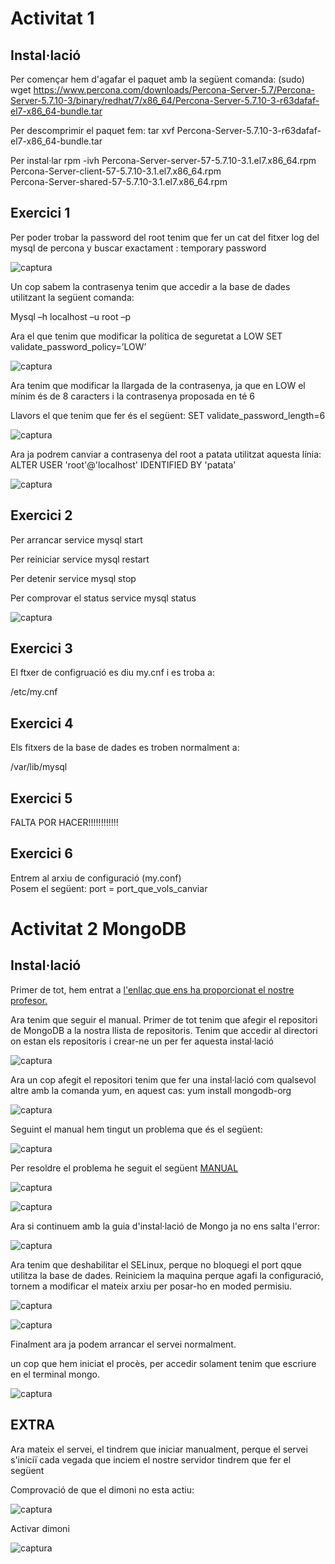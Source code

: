 # Activitat 1

## Instal·lació
Per començar hem d'agafar el paquet amb la següent comanda:
(sudo) wget https://www.percona.com/downloads/Percona-Server-5.7/Percona-Server-5.7.10-3/binary/redhat/7/x86_64/Percona-Server-5.7.10-3-r63dafaf-el7-x86_64-bundle.tar

Per descomprimir el paquet fem: tar xvf Percona-Server-5.7.10-3-r63dafaf-el7-x86_64-bundle.tar

Per instal·lar 
rpm -ivh Percona-Server-server-57-5.7.10-3.1.el7.x86_64.rpm \
Percona-Server-client-57-5.7.10-3.1.el7.x86_64.rpm \
Percona-Server-shared-57-5.7.10-3.1.el7.x86_64.rpm

## Exercici 1

Per poder trobar la password del root tenim que fer un cat del fitxer log del mysql de percona y buscar exactament : temporary password

![captura](https://github.com/Shyrkoon/Base-de-dades/blob/master/Activitat1/Imatges/2017-09-19%2019_26_22-ACtividad1%20Percona%20%5BCorriendo%5D%20-%20Oracle%20VM%20VirtualBox.png)

Un cop sabem la contrasenya tenim que accedir a la base de dades utilitzant la següent comanda:

Mysql –h localhost –u root –p

Ara el que tenim que modificar la política de seguretat a LOW
SET validate_password_policy=’LOW’

![captura](https://github.com/Shyrkoon/Base-de-dades/blob/master/Activitat1/Imatges/Captura2.PNG)

Ara tenim que modificar la llargada de la contrasenya, ja que en LOW el mínim és de 8 caracters i la contrasenya proposada en té 6

Llavors el que tenim que fer és el següent:
SET validate_password_length=6

![captura](https://github.com/Shyrkoon/Base-de-dades/blob/master/Activitat1/Imatges/Captura.PNG)

Ara ja podrem canviar a contrasenya del root a patata utilitzat aquesta línia:
ALTER USER 'root'@'localhost' IDENTIFIED BY 'patata'

![captura](https://github.com/Shyrkoon/Base-de-dades/blob/master/Activitat1/Imatges/Captura3.PNG)

## Exercici 2
Per arrancar
  service mysql start

Per reiniciar
  service mysql restart
  
Per detenir
  service mysql stop
 
Per comprovar el status
  service mysql status
  
![captura](https://github.com/Shyrkoon/Base-de-dades/blob/master/Activitat1/Imatges/2017-09-19%2019_07_48-ACtividad1%20Percona%20%5BCorriendo%5D%20-%20Oracle%20VM%20VirtualBox.png)

## Exercici 3

El ftxer de configruació es diu my.cnf i es troba a:

/etc/my.cnf

## Exercici 4

Els fitxers de la base de dades es troben normalment a:

/var/lib/mysql

## Exercici 5

FALTA POR HACER!!!!!!!!!!!!

## Exercici 6

Entrem al arxiu de configuració (my.conf) <br />
Posem el següent: port = port_que_vols_canviar


# Activitat 2 MongoDB

## Instal·lació

Primer de tot, hem entrat a [l'enllaç que ens ha proporcionat el nostre profesor.](https://docs.mongodb.com/master/tutorial/install-mongodb-on-red-hat/)

Ara tenim que seguir el manual. Primer de tot tenim que afegir el repositori de MongoDB a la nostra llista de repositoris. Tenim que accedir al directori on estan els repositoris i crear-ne un per fer aquesta instal·lació

![captura](https://github.com/Shyrkoon/Base-de-dades/blob/master/Activitat1/Imatges/1%20repo.png)

Ara un cop afegit el repositori tenim que fer una instal·lació com qualsevol altre amb la comanda yum, en aquest cas:
yum install mongodb-org

![captura](https://github.com/Shyrkoon/Base-de-dades/blob/master/Activitat1/Imatges/2-1%20install.png)

Seguint el manual hem tingut un problema que és el següent:

![captura](https://github.com/Shyrkoon/Base-de-dades/blob/master/Activitat1/Imatges/3%20semanage.png)

Per resoldre el problema he seguit el següent [MANUAL](https://www.ostechnix.com/linux-troubleshooting-semanage-command-not-found-in-centos-7rhel-7/)

![captura](https://github.com/Shyrkoon/Base-de-dades/blob/master/Activitat1/Imatges/3-1%20semanage.png)

![captura](https://github.com/Shyrkoon/Base-de-dades/blob/master/Activitat1/Imatges/3-2%20ssemanage.png)

Ara si continuem amb la guia d'instal·lació de Mongo ja no ens salta l'error:

![captura](https://github.com/Shyrkoon/Base-de-dades/blob/master/Activitat1/Imatges/4%20semanage.png)

Ara tenim que deshabilitar el SELinux, perque no bloquegi el port qque utilitza la base de dades. Reiniciem la maquina perque agafi la configuració, tornem a modificar el mateix arxiu per posar-ho en moded permisiu.

![captura](https://github.com/Shyrkoon/Base-de-dades/blob/master/Activitat1/Imatges/5%20selinux%20disa.png)

![captura](https://github.com/Shyrkoon/Base-de-dades/blob/master/Activitat1/Imatges/6%20selinux%20permi.png)

Finalment ara ja podem arrancar el servei normalment.

un cop que hem iniciat el procès, per accedir solament tenim que escriure en el terminal mongo.

![captura](https://github.com/Shyrkoon/Base-de-dades/blob/master/Activitat1/Imatges/8%20entrar%20al%20mongo.png)

## EXTRA

Ara mateix el servei, el tindrem que iniciar manualment, perque el servei s'iniciï cada vegada que inciem el nostre servidor tindrem que fer el següent

Comprovació de que el dimoni no esta actiu:

![captura](https://github.com/Shyrkoon/Base-de-dades/blob/master/Activitat1/Imatges/9%20extra%20servicio.png)

Activar dimoni

![captura](https://github.com/Shyrkoon/Base-de-dades/blob/master/Activitat1/Imatges/9-1%20extra%20servicio%20automatico.png)






